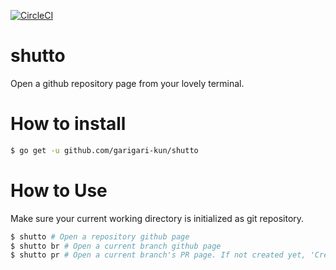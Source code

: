 [![CircleCI](https://circleci.com/gh/garigari-kun/shutto/tree/master.svg?style=svg)](https://circleci.com/gh/garigari-kun/shutto/tree/master)
# shutto

Open a github repository page from your lovely terminal.

# How to install
```sh
$ go get -u github.com/garigari-kun/shutto
```

# How to Use
Make sure your current working directory is initialized as git repository.
```sh
$ shutto # Open a repository github page
$ shutto br # Open a current branch github page
$ shutto pr # Open a current branch's PR page. If not created yet, 'Create PR' page showed up.
```
